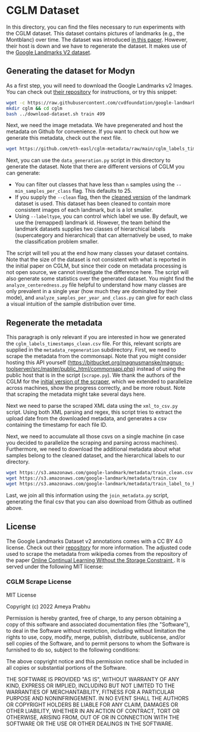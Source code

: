 # CGLM Dataset

In this directory, you can find the files necessary to run experiments with the CGLM dataset.
This dataset contains pictures of landmarks (e.g., the Montblanc) over time.
The dataset was introduced [in this paper](https://drimpossible.github.io/documents/ACM.pdf).
However, their host is down and we have to regenerate the dataset.
It makes use of the [Google Landmarks V2 dataset](https://github.com/cvdfoundation/google-landmark).

## Generating the dataset for Modyn

As a first step, you will need to download the Google Landmarks v2 Images.
You can check out [their repository](https://github.com/cvdfoundation/google-landmark) for instructions, or try this snippet:

```bash
wget -c https://raw.githubusercontent.com/cvdfoundation/google-landmark/master/download-dataset.sh
mkdir cglm && cd cglm
bash ../download-dataset.sh train 499
```

Next, we need the image metadata.
We have pregenerated and host the metadata on Github for convenience.
If you want to check out how we generate this metadata, check out the next file.

```bash
wget https://github.com/eth-easl/cglm-metadata/raw/main/cglm_labels_timestamps_clean.csv
```

Next, you can use the `data_generation.py` script in this directory to generate the dataset.
Note that there are different versions of CGLM you can generate:

- You can filter out classes that have less than `n` samples using the `--min_samples_per_class` flag. This defaults to 25.
- If you supply the `--clean` flag, then the [cleaned version](https://arxiv.org/abs/2003.11211) of the landmark dataset is used. This dataset has been cleaned to contain more consistent images of each landmark, but is a lot smaller.
- Using `--labeltype`, you can control which label we use. By default, we use the (remapped) landmark id. However, the team behind the landmark datasets supplies two classes of hierarchical labels (supercategory and hierarchical) that can alternatively be used, to make the classification problem smaller.

The script will tell you at the end how many classes your dataset contains.
Note that the size of the dataset is not consistent with what is reported in the initial paper on CGLM, but since their code on metadata processing is not open source, we cannot investigate the difference here.
The script will also generate some statistics over the generated dataset.
You might find the `analyze_centeredness.py` file helpful to understand how many classes are only prevalent in a single year (how much they are dominated by their mode), and `analyze_samples_per_year_and_class.py` can give for each class a visual intuition of the sample distribution over time.

## Regenerate the metadata

This paragraph is only relevant if you are interested in how we generated the `cglm_labels_timestamps_clean.csv` file.
For this, relevant scripts are supplied in the `metadata_regeneration` subdirectory.
First, we need to scrape the metadata from the commonsapi.
Note that you might consider hosting this API yourself (https://bitbucket.org/magnusmanske/magnus-toolserver/src/master/public_html/commonsapi.php) instead of using the public host that is in the script (`scrape.py`).
We thank the authors of the CGLM for the [initial version of the scraper](https://github.com/drimpossible/ACM/blob/main/scripts/cglm_scrape.py), which we extended to parallelize across machines, show the progress correctly, and be more robust.
Note that scraping the metadata might take several days here.

Next we need to parse the scraped XML data using the `xml_to_csv.py` script.
Using both XML parsing and regex, this script tries to extract the upload date from the downloaded metadata, and generates a csv containing the timestamp for each file ID.

Next, we need to accumulate all those csvs on a single machine (in case you decided to parallelize the scraping and parsing across machines).
Furthermore, we need to download the additional metadata about what samples belong to the cleaned dataset, and the hierarchical labels to our directory.

```bash
wget https://s3.amazonaws.com/google-landmark/metadata/train_clean.csv
wget https://s3.amazonaws.com/google-landmark/metadata/train.csv
wget https://s3.amazonaws.com/google-landmark/metadata/train_label_to_hierarchical.csv
```

Last, we join all this information using the `join_metadata.py` script, generating the final csv that you can also download from Github as outlined above.

## License

The Google Landmarks Dataset v2 annotations comes with a CC BY 4.0 license.
Check out their [repository](https://github.com/cvdfoundation/google-landmark) for more information.
The adjusted code used to scrape the metadata from wikipedia comes from the repository of the paper [Online Continual Learning Without the Storage Constraint
](https://github.com/drimpossible/ACM).
It is served under the following MIT license:

### CGLM Scrape License

MIT License

Copyright (c) 2022 Ameya Prabhu

Permission is hereby granted, free of charge, to any person obtaining a copy
of this software and associated documentation files (the "Software"), to deal
in the Software without restriction, including without limitation the rights
to use, copy, modify, merge, publish, distribute, sublicense, and/or sell
copies of the Software, and to permit persons to whom the Software is
furnished to do so, subject to the following conditions:

The above copyright notice and this permission notice shall be included in all
copies or substantial portions of the Software.

THE SOFTWARE IS PROVIDED "AS IS", WITHOUT WARRANTY OF ANY KIND, EXPRESS OR
IMPLIED, INCLUDING BUT NOT LIMITED TO THE WARRANTIES OF MERCHANTABILITY,
FITNESS FOR A PARTICULAR PURPOSE AND NONINFRINGEMENT. IN NO EVENT SHALL THE
AUTHORS OR COPYRIGHT HOLDERS BE LIABLE FOR ANY CLAIM, DAMAGES OR OTHER
LIABILITY, WHETHER IN AN ACTION OF CONTRACT, TORT OR OTHERWISE, ARISING FROM,
OUT OF OR IN CONNECTION WITH THE SOFTWARE OR THE USE OR OTHER DEALINGS IN THE
SOFTWARE.
